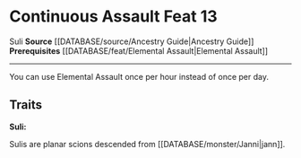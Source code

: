 ﻿---
feat: Continuous Assault
id: '2588'
level: '13'
name: Continuous Assault
prerequisite: '[[DATABASE/feat/Elemental Assault|Elemental Assault]]'
rarity: Common
source: '[[DATABASE/source/Ancestry Guide|Ancestry Guide]]'
trait:
- '[[DATABASE/trait/Suli|Suli]]'
type: Feat

---
# Continuous Assault <span class="item-type">Feat 13</span>

<span class="item-trait">Suli</span>
**Source** [[DATABASE/source/Ancestry Guide|Ancestry Guide]] 
**Prerequisites** [[DATABASE/feat/Elemental Assault|Elemental Assault]]

---
You can use Elemental Assault once per hour instead of once per day.

## Traits

**Suli:**

Sulis are planar scions descended from [[DATABASE/monster/Janni|jann]].